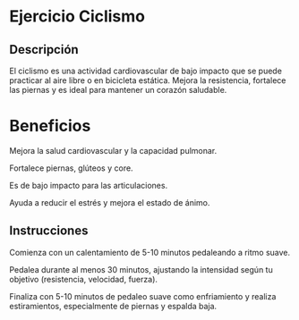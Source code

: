 # Ejercicio Ciclismo 

## Descripción

El ciclismo es una actividad cardiovascular de bajo impacto que se puede practicar al aire libre o en bicicleta estática. Mejora la resistencia, fortalece las piernas y es ideal para mantener un corazón saludable.

# Beneficios

Mejora la salud cardiovascular y la capacidad pulmonar.

Fortalece piernas, glúteos y core.

Es de bajo impacto para las articulaciones.

Ayuda a reducir el estrés y mejora el estado de ánimo.

## Instrucciones

Comienza con un calentamiento de 5-10 minutos pedaleando a ritmo suave.

Pedalea durante al menos 30 minutos, ajustando la intensidad según tu objetivo (resistencia, velocidad, fuerza).

Finaliza con 5-10 minutos de pedaleo suave como enfriamiento y realiza estiramientos, especialmente de piernas y espalda baja.